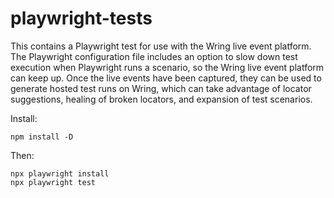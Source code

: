 # playwright-tests

This contains a Playwright test for use with the Wring live event platform. The Playwright configuration file includes an option to slow down test execution when Playwright runs a scenario, so the Wring live event platform can keep up. Once the live events have been captured, they can be used to generate hosted test runs on Wring, which can take advantage of locator suggestions, healing of broken locators, and expansion of test scenarios.

Install:

```
npm install -D
```

Then:

```
npx playwright install
npx playwright test
```
